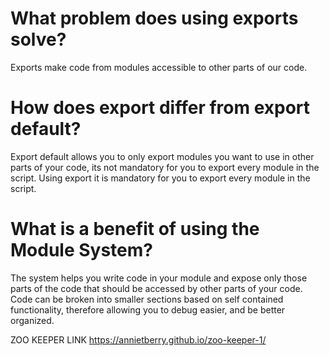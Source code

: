 # What problem does using exports solve?
Exports make code from modules accessible to other parts of our code. 

# How does export differ from export default?
Export default allows you to only export modules you want to use in other parts of your code, its not mandatory for you to export every module in the script. Using export it is mandatory for you to export every module in the script.

# What is a benefit of using the Module System?
The system helps you write code in your module and expose only those parts of the code that should be accessed by other parts of your code. Code can be broken into smaller sections based on self contained functionality, therefore allowing you to debug easier, and be better organized. 

ZOO KEEPER LINK
https://annietberry.github.io/zoo-keeper-1/
